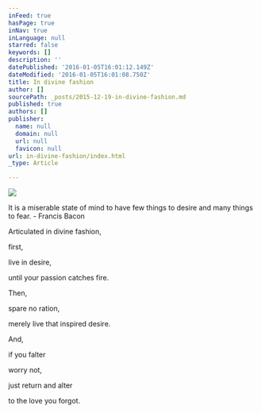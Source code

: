 ```yaml
---
inFeed: true
hasPage: true
inNav: true
inLanguage: null
starred: false
keywords: []
description: ''
datePublished: '2016-01-05T16:01:12.149Z'
dateModified: '2016-01-05T16:01:08.750Z'
title: In divine fashion
author: []
sourcePath: _posts/2015-12-19-in-divine-fashion.md
published: true
authors: []
publisher:
  name: null
  domain: null
  url: null
  favicon: null
url: in-divine-fashion/index.html
_type: Article

---
```

![](https://s3-us-west-2.amazonaws.com/the-grid-img/p/536bb101e7a64899dd4b314833a2afc2b0bf7b94.jpg)

It is a miserable state of mind to have few things to desire and many things to fear. - Francis Bacon 

Articulated in
divine fashion, 

first, 

live in desire, 

until 
your passion 
catches fire. 

Then, 

spare no ration, 

merely live 
that inspired desire. 

And, 

if you falter 

worry not,  

just return and alter 

to the love you forgot.